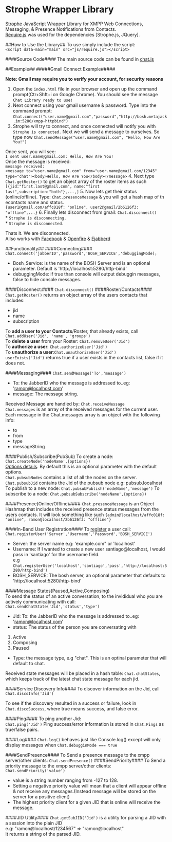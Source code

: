 Strophe Wrapper Library
=======================

[Strophe](http://strophe.im/strophejs/) JavaScript Wrapper Library for XMPP Web Connections, Messaging, &amp; Presence Notifications from Contacts.  
[Require.js](http://requirejs.org/) was used for the dependencies [Strophe.js, JQuery].

##How to Use the Library##
To use simply include the script:  
`<script data-main="main" src="js/require.js"></script>`

####Source Code####
The main source code can be found in [chat.js](chat.js)

##Example##
#####Gmail Connect Example#####

  **Note: Gmail may require you to verify your account, for security reasons**
  1. Open the `index.html` file in your browser and open up the command prompt(Ctr+Shft+i on Google Chrome). You should see the message `Chat Library ready to use! `
  2. Next connect using your gmail username & password. Type into the command prompt: `Chat.connect("user.name@gmail.com","password","http://bosh.metajack.im:5280/xmpp-httpbind")`
  3. Strophe will try to connect, and once connected will notify you with  `Strophe is connected.` Next we will send a message to ourselves. So type now `Chat.sendMessage("user.name@gmail.com", "Hello, How Are You!")`  
      
  Once sent, you will see:  
    `I sent user.name@gmail.com: Hello, How Are You! `  
  Once the message is received:  
    ```message received:```  
  ```<message to="user.name@gmail.com" from="user.name@gmail.com/12345" type="chat"><body>Hello, How Are You</body></message>```
  4. Next type `Chat.getRoster()` to get an object array of the roster items as such `[{jid:"first.last@gmail.com", name:"first last",subscription:"both"},...,]`
  5. Now lets get their status (online/offline). Type: `Chat.presenceMessage` & you will get a hash map of th econtacts name and status.   
    `{user1@gmail.com/affc018f: "online", user2@gmail/2b6126f3: "offline",...}`
  6. Finally lets disconnect from gmail: `Chat.disconnect()`  
    * `Strophe is disconnecting.`  
    * `Strophe is disconnected. `

  Thats it. We are disconnected.  
  Allso works with [Facebook](http://stackoverflow.com/questions/5897833/architecture-to-facebook-chat-from-a-webpage-xmpp-strophe-punjab) & [Openfire](http://www.igniterealtime.org/projects/openfire/) & [Ejabberd](http://www.ejabberd.im/)
    

##Functionality##
####Connecting####
  `Chat.connect('jabberID','password','BOSH_SERVICE','debuggingMode);`  
  * Bosh_Service: is the name of the BOSH Server and is an optional parameter. Default is 'http://localhost:5280/http-bind'
  * debuggingMode: if true than console will output debuggin messages, false to hide console messages.  
  
####Disconnect:####
  `Chat.disconnect()`
####Roster/Contacts####
  `Chat.getRoster()` returns an object array of the users contacts that includes:
  * jid
  * name  
  * subscription  

To **add a user to your Contacts**/Roster, that already exists, call `Chat.addUser('Jid', 'name', 'groups')`  
To **delete a user** from your Roster: `Chat.removeUser('Jid')`  
To **authorize a user**:  `Chat.authorizeUser('Jid')`  
To **unauthorize a user**:`Chat.unauthorizeUser('Jid')`  
`userExists('Jid')` returns true if a user exists in the contacts list, false if it does not.

####Messaging####
  `Chat.sendMessage('To','message')`  
  * To: the JabberID who the message is addressed to..eg: 'ramon@localhost.com'
  * message: The message string.  
  
Received Message are handled by: `Chat.receiveMessage`  
`Chat.messages` is an array of the received messages for the current user. Each message in the Chat.messages array is an object with the following info: 
  * to 
  * from
  * type
  * messageString  
  
####Publish/Subscribe(PubSub)
To create a node: `Chat.createNode('nodeName',{options})`  
[Options details](http://xmpp.org/extensions/xep-0060.html#owner-create). By default this is an optional parameter with the default options.  
`Chat.pubsubNodes` contains a list of all the nodes on the server.
`Chat.pubsubJid` contains the Jid of the pubsub node e.g: pubsub.localhost
To publish to a new node: `Chat.pubsubPublish('nodeName','message')`
To subscribe to a node: `Chat.pubsubSubscribe('nodeName',{options})`

####Presence(Online/Offline)####
  `Chat.presenceMessage` is an Object Hashmap that includes the received presence status messages from the users contacts.
  It will look something like such `{admin@localhost/affc018f: "online", ramon@localhost/2b6126f3: "offline"}`

####In-Band User Registration####
 To [register](http://xmpp.org/extensions/xep-0077.html) a user call:
 `Chat.registerUser('Server','Username','Password','BOSH_SERVICE')`  
 * Server: the server name e.g: 'example.com" or 'localhost'
 * Username: If I wanted to create a new user santiago@localhost, I would pass in 'santiago' for the username field.  
   e.g `Chat.registerUser('localhost','santiago','pass','http://localhost:5280/http-bind')`
 * BOSH_SERVICE: The bosh server, an optional parameter that defaults to 'http://localhost:5280/http-bind'  
 

####Message States(Paused,Active,Composing)  
 To send the status of an active conversation, to the invididual who you are actively communicating with call:
 `Chat.sendChatState('Jid','status','type')`
  * Jid: To: the JabberID who the message is addressed to..eg: 'ramon@localhost.com'  
  * status: The status of the person you are conversating with
   1. Active
   2. Composing
   3. Paused
  * Type: the message type, e.g "chat". This is an optinal parameter that will default to chat.
  
 Received state messages will be placed in a hash table: `Chat.chatStates`, which keeps track of the latest chat state message for each jid.
 
####Service Discovery Info####
 To discover information on the Jid, call  
 `Chat.discoInfo('Jid')`

 To see if the discovery resulted in a success or failure, look in `Chat.discoSuccess`, where true means success, and false error.  

####Ping####
To ping another Jid:  
`Chat.ping('Jid')`
Ping success/error information is stored in `Chat.Pings` as true/false pairs.

  
####Log####
  `Chat.log()` behaves just like Console.log() except will only display messages when `Chat.debugginMode === true`

####SendPresence####
To Send a presence message to the xmpp server/other clients: `Chat.sendPresence()`
####SendPriority####
To Send a priority message to the xmpp server/other clients: `Chat.sendPriority('value')`
  * value is a string number ranging from -127 to 128.
  * Setting a negative priority value will mean that a client will appear offline & not receive any messages.(Instead message will be stored on the server for a positive client)
  * The highest priority client for a given JID that is online will receive the message.  
  
####JID Utility####
`Chat.getSubJID('Jid')` is a utility for parsing a JID with a session into the plain JID  
  e.g: "ramon@localhost/1234567" => "ramon@localhost"  
  It returns a string of the parsed JID.

